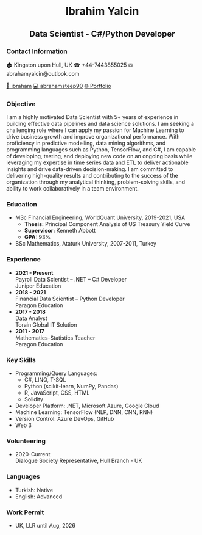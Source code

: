 <div>
  <h1 style="text-align: center;">Ibrahim Yalcin</h1>
  <h2 style="text-align: center;">Data Scientist - C#/Python Developer</h2>

  <h3>Contact Information</h3>
  <p>&#127968; Kingston upon Hull, UK &#9742; +44-7443855025 &#9993; abrahamyalcin@outlook.com</p>
  <p><a href="http://www.linkedin.com/in/ibraham">&#128279; ibraham</a> <a href="https://github.com/abrahamsteep90">&#128187; abrahamsteep90</a> <a href="https://abrahamsteep90.github.io/My-Portfolio/">&#127760; Portfolio</a></p>

  <h3>Objective</h3>
  <p>I am a highly motivated Data Scientist with 5+ years of experience in building effective data pipelines and data science solutions. I am seeking a challenging role where I can apply my passion for Machine Learning to drive business growth and improve organizational performance. With proficiency in predictive modelling, data mining algorithms, and programming languages such as Python, TensorFlow, and C#, I am capable of developing, testing, and deploying new code on an ongoing basis while leveraging my expertise in time series data and ETL to deliver actionable insights and drive data-driven decision-making. I am committed to delivering high-quality results and contributing to the success of the organization through my analytical thinking, problem-solving skills, and ability to work collaboratively in a team environment.</p>

  <h3>Education</h3>
  <ul>
    <li>MSc Financial Engineering, WorldQuant University, 2019-2021, USA
      <ul>
        <li><strong>Thesis:</strong> Principal Component Analysis of US Treasury Yield Curve</li>
        <li><strong>Supervisor:</strong> Kenneth Abbott</li>
        <li><strong>GPA:</strong> 93%</li>
      </ul>
    </li>
    <li>BSc Mathematics, Ataturk University, 2007-2011, Turkey</li>
  </ul>

  <h3>Experience</h3>
  <ul>
    <li>
      <strong>2021 - Present</strong><br>
      Payroll Data Scientist – .NET – C# Developer<br>
      Juniper Education<br>
    </li>
    <li>
      <strong>2018 - 2021</strong><br>
      Financial Data Scientist – Python Developer<br>
      Paragon Education<br>
    </li>
    <li>
      <strong>2017 - 2018</strong><br>
      Data Analyst<br>
      Torain Global IT Solution<br>
    </li>
    <li>
      <strong>2011 - 2017</strong><br>
      Mathematics-Statistics Teacher<br>
      Paragon Education<br>
    </li>
  </ul>

  <h3>Key Skills</h3>
  <ul>
    <li>Programming/Query Languages:
      <ul>
        <li>C#, LINQ, T-SQL</li>
        <li>Python (scikit-learn, NumPy, Pandas)</li>
        <li>R, JavaScript, CSS, HTML</li>
        <li>Solidity</li>
      </ul>
    </li>
    <li>Developer Platform: .NET, Microsoft Azure, Google Cloud</li>
    <li>Machine Learning: TensorFlow (NLP, DNN, CNN, RNN)</li>
    <li>Version Control: Azure DevOps, GitHub</li>
    <li>Web 3</li>
  </ul>

  <h3>Volunteering</h3>
  <ul>
    <li>2020-Current<br>
      Dialogue Society Representative, Hull Branch - UK
    </li>
  </ul>

  <h3>Languages</h3>
  <ul>
    <li>Turkish: Native</li>
    <li>English: Advanced</li>
  </ul>

  <h3>Work Permit</h3>
  <ul>
    <li>UK, LLR until Aug, 2026</li>
  </ul>
</div>
